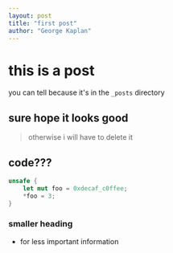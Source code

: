 ```yaml
---
layout: post
title: "first post"
author: "George Kaplan"
---
```


# this is a post

you can tell because it's in the `_posts` directory

## sure hope it looks good

> otherwise i will have to delete it

## code???

```rust
unsafe {
    let mut foo = 0xdecaf_c0ffee;
    *foo = 3;
}
```

### smaller heading

- for less important information

